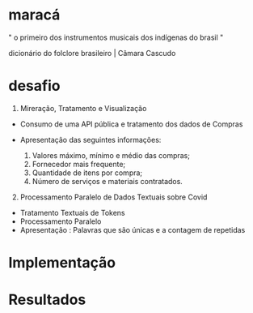 # maracá

" o primeiro dos instrumentos musicais dos indígenas do brasil "  

dicionário do folclore brasileiro | Câmara Cascudo

# desafio

1) Mireração, Tratamento e Visualização

- Consumo de uma API pública e tratamento dos dados de Compras  
- Apresentação das seguintes informações:

    1. Valores máximo, mínimo e médio das compras;
    2. Fornecedor mais frequente;
    3. Quantidade de itens por compra;
    4. Número de serviços e materiais contratados.

2) Processamento Paralelo de Dados Textuais sobre Covid
- Tratamento Textuais de Tokens
- Processamento Paralelo 
- Apresentação : Palavras que são únicas e a contagem de repetidas

# Implementação

# Resultados

